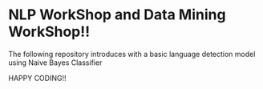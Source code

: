 # NLP WorkShop and Data Mining WorkShop!! 


The following repository introduces with a basic language detection model using Naive Bayes Classifier

HAPPY CODING!! 

